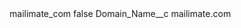 <?xml version="1.0" encoding="UTF-8"?>
<CustomMetadata xmlns="http://soap.sforce.com/2006/04/metadata" xmlns:xsi="http://www.w3.org/2001/XMLSchema-instance" xmlns:xsd="http://www.w3.org/2001/XMLSchema">
    <label>mailimate_com</label>
    <protected>false</protected>
    <values>
        <field>Domain_Name__c</field>
        <value xsi:type="xsd:string">mailimate.com</value>
    </values>
</CustomMetadata>

